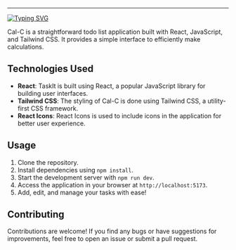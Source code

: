 

---

[![Typing SVG](https://readme-typing-svg.demolab.com?font=Fira+Code&weight=600&size=22&duration=2000&pause=1000&color=008CF7&vCenter=true&random=false&width=435&lines=Cal-C;A+simple+Calculator+application+)](https://git.io/typing-svg)

Cal-C is a straightforward todo list application built with React, JavaScript, and Tailwind CSS. It provides a simple interface to efficiently make calculations.

## Technologies Used

- **React**: TaskIt is built using React, a popular JavaScript library for building user interfaces.
- **Tailwind CSS**: The styling of Cal-C is done using Tailwind CSS, a utility-first CSS framework.
- **React Icons**: React Icons is used to include icons in the application for better user experience.


## Usage

1. Clone the repository.
2. Install dependencies using `npm install`.
3. Start the development server with `npm run dev`.
4. Access the application in your browser at `http://localhost:5173`.
5. Add, edit, and manage your tasks with ease!

## Contributing

Contributions are welcome! If you find any bugs or have suggestions for improvements, feel free to open an issue or submit a pull request.
